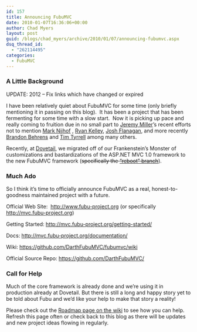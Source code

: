 ```yaml
---
id: 157
title: Announcing FubuMVC
date: 2010-01-07T16:36:06+00:00
author: Chad Myers
layout: post
guid: /blogs/chad_myers/archive/2010/01/07/announcing-fubumvc.aspx
dsq_thread_id:
  - "262114495"
categories:
  - FubuMVC
---
```

### A Little Background

UPDATE: 2012 &#8211; Fix links which have changed or expired

I have been relatively quiet about FubuMVC for some time (only briefly mentioning it in passing on this blog).  It has been a project that has been fermenting for some time with a slow start.  Now it is picking up pace and really coming to fruition due in no small part to [Jeremy Miller](http://jeremymiller.codebetter.com/)’s recent efforts not to mention [Mark Nijhof](http://elegantcode.com/about/mark-nijhof/) , [Ryan Kelley](http://www.techfocus2.com/), [Josh Flanagan](joshuaflanagan.lostechies.com/), and more recently [Brandon Behrens](http://brandonbehrens.blogspot.com/) and [Tim Tyrrell](http://blog.timtyrrell.net/) among many others.

Recently, at [Dovetail](http://www.dovetailsoftware.com), we migrated off of our Frankenstein’s Monster of customizations and bastardizations of the ASP.NET MVC 1.0 framework to the new FubuMVC framework (<del>specifically the <a href="http://code.google.com/p/fubumvc/source/browse/#svn/branches/reboot">“reboot” branch</a></del>).

### Much Ado

So I think it’s time to officially announce FubuMVC as a real, honest-to-goodness maintained project with a future.

Official Web Site:  <http://www.fubu-project.org> (or specifically <http://mvc.fubu-project.org>)

Getting Started: <http://mvc.fubu-project.org/getting-started/>

Docs: <http://mvc.fubu-project.org/documentation/>

Wiki: <https://github.com/DarthFubuMVC/fubumvc/wiki>

Official Source Repo: <https://github.com/DarthFubuMVC/>

### Call for Help

Much of the core framework is already done and we’re using it in production already at Dovetail. But there is still a long and happy story yet to be told about Fubu and we’d like your help to make that story a reality!

Please check out the [Roadmap page on the wiki](https://github.com/DarthFubuMVC/fubumvc/wiki/Roadmap) to see how you can help.  Refresh this page often or check back to this blog as there will be updates and new project ideas flowing in regularly.